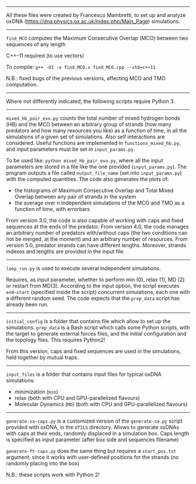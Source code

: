 ******************************

All these files were created by Francesco Mambretti, to set up and analyze oxDNA (https://dna.physics.ox.ac.uk/index.php/Main_Page) simulations.

******************************

`find_MCO` computes the Maximum Consecutive Overlap (MCO) between two sequences of any length

C++-11 required (to use vectors)

To compile: `g++ -O3 -o find_MCO.x find_MCO.cpp --std=c++11`

N.B.: fixed bugs of the previous versions, affecting MCO and TMO computation.

******************************

Where not differently indicated, the following scripts require Python 3.

******************************

`mixed_hb_pair_evo.py` counts the total number of mixed hydrogen bonds (HB) and the MCO between an arbitrary group of strands (how many predators and how many resources you like) as a function of time, in all the simulations of a given set of simulations. Also self interactions are considered.
Useful functions are implemented in `functions_mixed_hb.py`, and input parameters must be set in `input_params.py`.

To be used like: `python mixed_hb_pair_evo.py`, where all the input parameters are stored in a file like the one provided (`input_params.py`).
The program outputs a file called `output_file_name` (set into `input_params.py`) with the computed quantities.
The code also generates the plots of:
- the histograms of Maximum Consecutive Overlap and Total Mixed Overlap between any pair of strands in the system
- the average over _n_ independent simulations of the MCO and TMO as a function of time, with errorbars

From version 3.0, the code is also capable of working with caps and fixed sequences at the ends of the predator.
From version 4.0, the code manages an arbitrary number of predators with/without caps (the two conditions can not be merged, at the moment) and an arbitrary number of resources.
From version 5.0, predator strands can have different lengths. Moreover, strands indexes and lengths are provided in the input file.

******************************

`loop_run.py` is used to execute several independent simulations. 

Requires, as input parameter, whether to perform min (0), relax (1), MD (2) or restart from MD(3).
According to the input option, the script executes `end`-`start` (specified inside the script) concurrent simulations, each one with a different random seed. 
The code expects that the `prep_data` script has already been run.

******************************

`initial_config` is a folder that contains file which allow to set up the simulations. 
`prep_data` is a Bash script which calls some Python scripts, with the target to generate external forces files, and the initial configuration and the topology files.
This requires Python2!

From this version, caps and fixed sequences are used in the simulations, held together by mutual traps.

******************************

`input_files` is a folder that contains input files for typical oxDNA simulations:
- minimization (`min`)
- relax (both with CPU and GPU-parallelized flavours)
- Molecular Dynamics (`MD`) (both with CPU and GPU-parallelized flavours)

******************************

`generate-sa-caps.py` is a customized version of the `generate-sa.py` script provided with oxDNA, in the `UTILS` directory. Allows to generate ssDNAs with caps at their ends, randomly displaced in a simulation box. Caps length is specified as input parameter (after box side and sequences filename)

`generate-ft-caps.py` does the same thing but requires a `start_pos.txt` argument, since it works with user-defined positions for the strands (no randomly placing into the box)

N.B.: these scripts work with Python 2!


